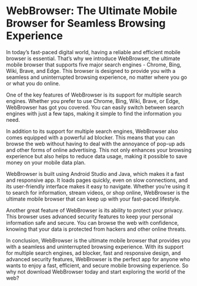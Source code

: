 # WebBrowser: The Ultimate Mobile Browser for Seamless Browsing Experience

In today’s fast-paced digital world, having a reliable and efficient mobile browser is essential. That’s why we introduce WebBrowser, the ultimate mobile browser that supports five major search engines - Chrome, Bing, Wiki, Brave, and Edge. This browser is designed to provide you with a seamless and uninterrupted browsing experience, no matter where you go or what you do online.

One of the key features of WebBrowser is its support for multiple search engines. Whether you prefer to use Chrome, Bing, Wiki, Brave, or Edge, WebBrowser has got you covered. You can easily switch between search engines with just a few taps, making it simple to find the information you need.

In addition to its support for multiple search engines, WebBrowser also comes equipped with a powerful ad blocker. This means that you can browse the web without having to deal with the annoyance of pop-up ads and other forms of online advertising. This not only enhances your browsing experience but also helps to reduce data usage, making it possible to save money on your mobile data plan.

WebBrowser is built using Android Studio and Java, which makes it a fast and responsive app. It loads pages quickly, even on slow connections, and its user-friendly interface makes it easy to navigate. Whether you’re using it to search for information, stream videos, or shop online, WebBrowser is the ultimate mobile browser that can keep up with your fast-paced lifestyle.

Another great feature of WebBrowser is its ability to protect your privacy. This browser uses advanced security features to keep your personal information safe and secure. You can browse the web with confidence, knowing that your data is protected from hackers and other online threats.

In conclusion, WebBrowser is the ultimate mobile browser that provides you with a seamless and uninterrupted browsing experience. With its support for multiple search engines, ad blocker, fast and responsive design, and advanced security features, WebBrowser is the perfect app for anyone who wants to enjoy a fast, efficient, and secure mobile browsing experience. So why not download WebBrowser today and start exploring the world of the web?

